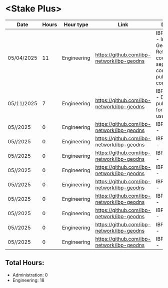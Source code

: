# \<Stake Plus\>
| Date | Hours | Hour type | Link | Description | 
|---|---|---|---|---|
| 05/04/2025 | 11 | Engineering | https://github.com/ibp-network/ibp-geodns | IBP-GeoDNS v3 - Initial IBP-GeoDNS v3, Refactoring code to seperate components for pubsub communications |
| 05/11/2025 | 7 | Engineering | https://github.com/ibp-network/ibp-geodns | IBP-GeoDNS v3 - Design pubsub comms for billing, stats, usage |
| 05//2025 | 0 | Engineering | https://github.com/ibp-network/ibp-geodns | IBP-GeoDNS v3 -  |
| 05//2025 | 0 | Engineering | https://github.com/ibp-network/ibp-geodns | IBP-GeoDNS v3 -  |
| 05//2025 | 0 | Engineering | https://github.com/ibp-network/ibp-geodns | IBP-GeoDNS v3 -  |
| 05//2025 | 0 | Engineering | https://github.com/ibp-network/ibp-geodns | IBP-GeoDNS v3 -  |
| 05//2025 | 0 | Engineering | https://github.com/ibp-network/ibp-geodns | IBP-GeoDNS v3 -  |
| 05//2025 | 0 | Engineering | https://github.com/ibp-network/ibp-geodns | IBP-GeoDNS v3 -  |
| 05//2025 | 0 | Engineering | https://github.com/ibp-network/ibp-geodns | IBP-GeoDNS v3 -  |
| 05//2025 | 0 | Engineering | https://github.com/ibp-network/ibp-geodns | IBP-GeoDNS v3 -  |
| 05//2025 | 0 | Engineering | https://github.com/ibp-network/ibp-geodns | IBP-GeoDNS v3 -  |


## Total Hours:
- Administration: 0
- Engineering: 18

